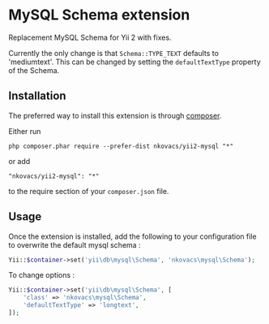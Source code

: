 MySQL Schema extension
======================
Replacement MySQL Schema for Yii 2 with fixes.

Currently the only change is that `Schema::TYPE_TEXT` defaults to 'mediumtext'. This can be changed by
setting the `defaultTextType` property of the Schema.

Installation
------------

The preferred way to install this extension is through [composer](http://getcomposer.org/download/).

Either run

```
php composer.phar require --prefer-dist nkovacs/yii2-mysql "*"
```

or add

```
"nkovacs/yii2-mysql": "*"
```

to the require section of your `composer.json` file.


Usage
-----

Once the extension is installed, add the following to your configuration file to overwrite the default mysql schema :

```php
Yii::$container->set('yii\db\mysql\Schema', 'nkovacs\mysql\Schema');
```

To change options :

```php
Yii::$container->set('yii\db\mysql\Schema', [
    'class' => 'nkovacs\mysql\Schema',
    'defaultTextType' => 'longtext',
]);
```
